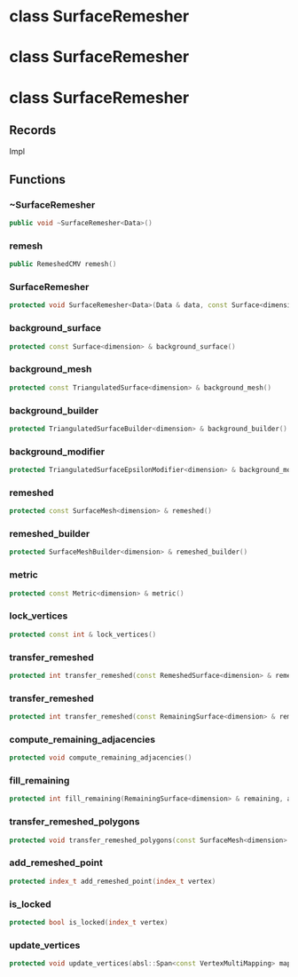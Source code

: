 # class SurfaceRemesher

# class SurfaceRemesher

# class SurfaceRemesher


## Records

Impl



## Functions

### ~SurfaceRemesher

```cpp
public void ~SurfaceRemesher<Data>()
```


### remesh

```cpp
public RemeshedCMV remesh()
```


### SurfaceRemesher

```cpp
protected void SurfaceRemesher<Data>(Data & data, const Surface<dimension> & input_surface)
```


### background_surface

```cpp
protected const Surface<dimension> & background_surface()
```


### background_mesh

```cpp
protected const TriangulatedSurface<dimension> & background_mesh()
```


### background_builder

```cpp
protected TriangulatedSurfaceBuilder<dimension> & background_builder()
```


### background_modifier

```cpp
protected TriangulatedSurfaceEpsilonModifier<dimension> & background_modifier()
```


### remeshed

```cpp
protected const SurfaceMesh<dimension> & remeshed()
```


### remeshed_builder

```cpp
protected SurfaceMeshBuilder<dimension> & remeshed_builder()
```


### metric

```cpp
protected const Metric<dimension> & metric()
```


### lock_vertices

```cpp
protected const int & lock_vertices()
```


### transfer_remeshed

```cpp
protected int transfer_remeshed(const RemeshedSurface<dimension> & remeshed)
```


### transfer_remeshed

```cpp
protected int transfer_remeshed(const RemainingSurface<dimension> & remaining, const RemeshedSurface<dimension> & remeshed, absl::Span<const index_t> remaining_mapping)
```


### compute_remaining_adjacencies

```cpp
protected void compute_remaining_adjacencies()
```


### fill_remaining

```cpp
protected int fill_remaining(RemainingSurface<dimension> & remaining, absl::Span<const index_t> remaining_mapping)
```


### transfer_remeshed_polygons

```cpp
protected void transfer_remeshed_polygons(const SurfaceMesh<dimension> & mesh, absl::Span<const index_t> vertex_mapping)
```


### add_remeshed_point

```cpp
protected index_t add_remeshed_point(index_t vertex)
```


### is_locked

```cpp
protected bool is_locked(index_t vertex)
```


### update_vertices

```cpp
protected void update_vertices(absl::Span<const VertexMultiMapping> mappings)
```





